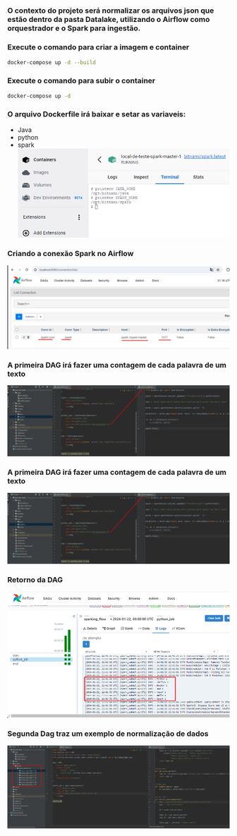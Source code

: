 ###  O contexto do projeto será normalizar os arquivos json que estão dentro da pasta Datalake, utilizando o Airflow como orquestrador e o Spark para ingestão.

### Execute o comando para criar a imagem e container 
```bash
docker-compose up -d --build 
```

### Execute o comando para subir o container
```bash
docker-compose up -d 
```

### O arquivo Dockerfile irá baixar e setar as variaveis:</br>
* Java
* python
* spark</br>
![scheme](images/variaveis.png)</br>
    

### Criando a conexão Spark no Airflow </br>
![scheme](images/conexao-spark2.png)</br>

### A primeira DAG irá fazer uma contagem de cada palavra de um texto </br>
![scheme](images\primeiradag.png)</br>

### A primeira DAG irá fazer uma contagem de cada palavra de um texto </br>
![scheme](images\primeiradag.png) </br>

### Retorno da DAG </br>
![scheme](images\dag1.png) </br>


### Segunda Dag traz um exemplo de normalização de dados </br>
![scheme](images\segundadag.png) </br>

